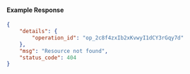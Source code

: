 <!-- Code generated for API Clients. DO NOT EDIT. -->

#### Example Response

```json
{
	"details": {
		"operation_id": "op_2c8f4zxIb2xKvwyI1dCY3rGqy7d"
	},
	"msg": "Resource not found",
	"status_code": 404
}
```

